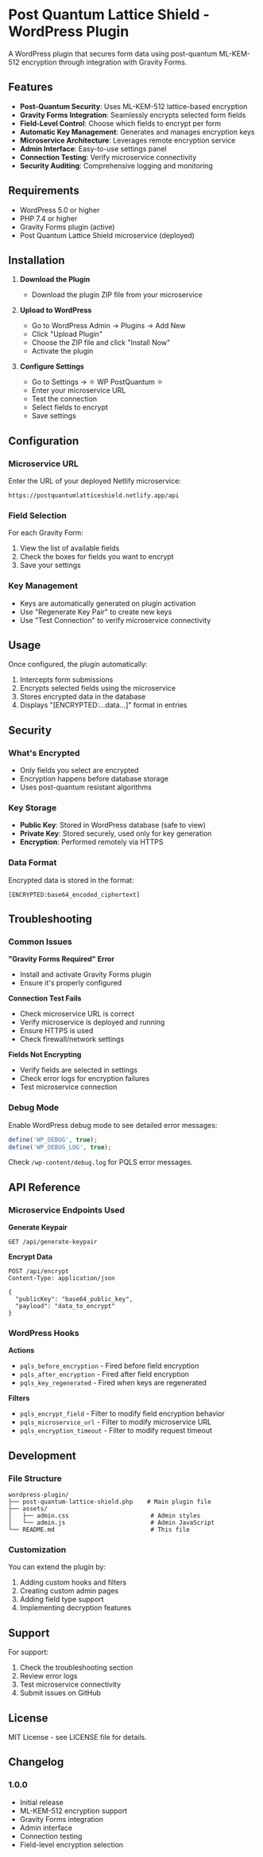 # Post Quantum Lattice Shield - WordPress Plugin

A WordPress plugin that secures form data using post-quantum ML-KEM-512 encryption through integration with Gravity Forms.

## Features

- **Post-Quantum Security**: Uses ML-KEM-512 lattice-based encryption
- **Gravity Forms Integration**: Seamlessly encrypts selected form fields
- **Field-Level Control**: Choose which fields to encrypt per form
- **Automatic Key Management**: Generates and manages encryption keys
- **Microservice Architecture**: Leverages remote encryption service
- **Admin Interface**: Easy-to-use settings panel
- **Connection Testing**: Verify microservice connectivity
- **Security Auditing**: Comprehensive logging and monitoring

## Requirements

- WordPress 5.0 or higher
- PHP 7.4 or higher
- Gravity Forms plugin (active)
- Post Quantum Lattice Shield microservice (deployed)

## Installation

1. **Download the Plugin**
   - Download the plugin ZIP file from your microservice

2. **Upload to WordPress**
   - Go to WordPress Admin → Plugins → Add New
   - Click "Upload Plugin"
   - Choose the ZIP file and click "Install Now"
   - Activate the plugin

3. **Configure Settings**
   - Go to Settings → ⚛ WP PostQuantum  ⚛
   - Enter your microservice URL
   - Test the connection
   - Select fields to encrypt
   - Save settings

## Configuration

### Microservice URL
Enter the URL of your deployed Netlify microservice:
```
https://postquantumlatticeshield.netlify.app/api
```

### Field Selection
For each Gravity Form:
1. View the list of available fields
2. Check the boxes for fields you want to encrypt
3. Save your settings

### Key Management
- Keys are automatically generated on plugin activation
- Use "Regenerate Key Pair" to create new keys
- Use "Test Connection" to verify microservice connectivity

## Usage

Once configured, the plugin automatically:
1. Intercepts form submissions
2. Encrypts selected fields using the microservice
3. Stores encrypted data in the database
4. Displays "[ENCRYPTED:...data...]" format in entries

## Security

### What's Encrypted
- Only fields you select are encrypted
- Encryption happens before database storage
- Uses post-quantum resistant algorithms

### Key Storage
- **Public Key**: Stored in WordPress database (safe to view)
- **Private Key**: Stored securely, used only for key generation
- **Encryption**: Performed remotely via HTTPS

### Data Format
Encrypted data is stored in the format:
```
[ENCRYPTED:base64_encoded_ciphertext]
```

## Troubleshooting

### Common Issues

**"Gravity Forms Required" Error**
- Install and activate Gravity Forms plugin
- Ensure it's properly configured

**Connection Test Fails**
- Check microservice URL is correct
- Verify microservice is deployed and running
- Ensure HTTPS is used
- Check firewall/network settings

**Fields Not Encrypting**
- Verify fields are selected in settings
- Check error logs for encryption failures
- Test microservice connection

### Debug Mode
Enable WordPress debug mode to see detailed error messages:
```php
define('WP_DEBUG', true);
define('WP_DEBUG_LOG', true);
```

Check `/wp-content/debug.log` for PQLS error messages.

## API Reference

### Microservice Endpoints Used

**Generate Keypair**
```http
GET /api/generate-keypair
```

**Encrypt Data**
```http
POST /api/encrypt
Content-Type: application/json

{
  "publicKey": "base64_public_key",
  "payload": "data_to_encrypt"
}
```

### WordPress Hooks

**Actions**
- `pqls_before_encryption` - Fired before field encryption
- `pqls_after_encryption` - Fired after field encryption
- `pqls_key_regenerated` - Fired when keys are regenerated

**Filters**
- `pqls_encrypt_field` - Filter to modify field encryption behavior
- `pqls_microservice_url` - Filter to modify microservice URL
- `pqls_encryption_timeout` - Filter to modify request timeout

## Development

### File Structure
```
wordpress-plugin/
├── post-quantum-lattice-shield.php    # Main plugin file
├── assets/
│   ├── admin.css                       # Admin styles
│   └── admin.js                        # Admin JavaScript
└── README.md                           # This file
```

### Customization
You can extend the plugin by:
1. Adding custom hooks and filters
2. Creating custom admin pages
3. Adding field type support
4. Implementing decryption features

## Support

For support:
1. Check the troubleshooting section
2. Review error logs
3. Test microservice connectivity
4. Submit issues on GitHub

## License

MIT License - see LICENSE file for details.

## Changelog

### 1.0.0
- Initial release
- ML-KEM-512 encryption support
- Gravity Forms integration
- Admin interface
- Connection testing
- Field-level encryption selection 